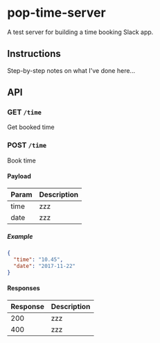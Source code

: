# pop-time-server

A test server for building a time booking Slack app.

## Instructions

Step-by-step notes on what I've done here...

## API

### GET `/time`

Get booked time

### POST `/time`

Book time

#### Payload

Param | Description
---|---
time | zzz
date | zzz

##### Example

```json
{
  "time": "10.45",
  "date": "2017-11-22"
}
```

#### Responses

Response | Description
---|---
200 | zzz
400 | zzz
